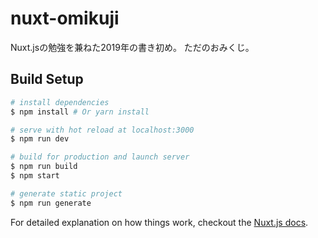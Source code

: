 # nuxt-omikuji

Nuxt.jsの勉強を兼ねた2019年の書き初め。
ただのおみくじ。

## Build Setup

``` bash
# install dependencies
$ npm install # Or yarn install

# serve with hot reload at localhost:3000
$ npm run dev

# build for production and launch server
$ npm run build
$ npm start

# generate static project
$ npm run generate
```

For detailed explanation on how things work, checkout the [Nuxt.js docs](https://github.com/nuxt/nuxt.js).

